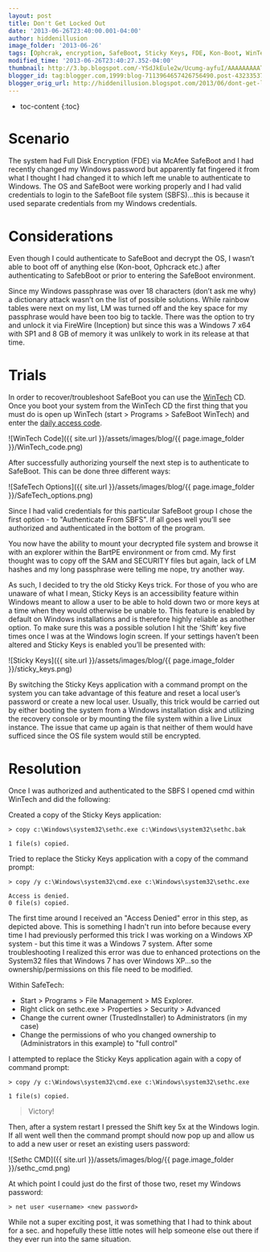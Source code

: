 ```yaml
---
layout: post
title: Don't Get Locked Out
date: '2013-06-26T23:40:00.001-04:00'
author: hiddenillusion
image_folder: '2013-06-26'
tags: [Ophcrak, encryption, SafeBoot, Sticky Keys, FDE, Kon-Boot, WinTech]
modified_time: '2013-06-26T23:40:27.352-04:00'
thumbnail: http://3.bp.blogspot.com/-YSdJkEule2w/Ucumg-ayfuI/AAAAAAAAATU/n4Er6Uov4Oc/s72-c/WinTech_code.png
blogger_id: tag:blogger.com,1999:blog-7113964657426756490.post-4323353762897682003
blogger_orig_url: http://hiddenillusion.blogspot.com/2013/06/dont-get-locked-out.html
---
```


* toc-content
{:toc}

# Scenario

The system had Full Disk Encryption (FDE) via McAfee SafeBoot and I had recently changed my Windows password but apparently fat fingered it from what I thought I had changed it to which left me unable to authenticate to Windows.  The OS and SafeBoot were working properly and I had valid credentials to login to the SafeBoot file system (SBFS)...this is because it used separate credentials from my Windows credentials.

# Considerations

Even though I could authenticate to SafeBoot and decrypt the OS, I wasn’t able to boot off of anything else (Kon-boot, Ophcrack etc.) after authenticating to SafebBoot or prior to entering the SafeBoot environment.

Since my Windows passphrase was over 18 characters (don’t ask me why) a dictionary attack wasn’t on the list of possible solutions.  While rainbow tables were next on my list, LM was turned off and the key space for my passphrase would have been too big to tackle.  There was the option to try and unlock it via FireWire (Inception) but since this was a Windows 7 x64 with SP1 and 8 GB of memory it was unlikely to work in its release at that time.

# Trials

In order to recover/troubleshoot SafeBoot you can use the [WinTech](https://kc.mcafee.com/corporate/index?page=content&id=KB61117) CD.  Once you boot your system from the WinTech CD the first thing that you must do is open up WinTech (start > Programs > SafeBoot WinTech) and enter the [daily access code](http://mysupport.mcafee.com/Eservice/Default.aspx).  

![WinTech Code]({{ site.url }}/assets/images/blog/{{ page.image_folder }}/WinTech_code.png)

After successfully authorizing yourself the next step is to authenticate to SafeBoot.  This can be done three different ways:

![SafeTech Options]({{ site.url }}/assets/images/blog/{{ page.image_folder }}/SafeTech_options.png)

Since I had valid credentials for this particular SafeBoot group I chose the first option - to "Authenticate From SBFS".  If all goes well you’ll see authorized and authenticated in the bottom of the program.

You now have the ability to mount your decrypted file system and browse it with an explorer within the BartPE environment or from cmd.  My first thought was to copy off the SAM and SECURITY files but again, lack of LM hashes and my long passphrase were telling me nope, try another way.

As such, I decided to try the old Sticky Keys trick.  For those of you who are unaware of what I mean, Sticky Keys is an accessibility feature within Windows meant to allow a user to be able to hold down two or more keys at a time when they would otherwise be unable to.  This feature is enabled by default on Windows installations and is therefore highly reliable as another option.  To make sure this was a possible solution I hit the ‘Shift’ key five times once I was at the Windows login screen.  If your settings haven’t been altered and Sticky Keys is enabled you’ll be presented with:

![Sticky Keys]({{ site.url }}/assets/images/blog/{{ page.image_folder }}/sticky_keys.png)

By switching the Sticky Keys application with a command prompt on the system you can take advantage of this feature and reset a local user’s password or create a new local user.  Usually, this trick would be carried out by either booting the system from a Windows installation disk and utilizing the recovery console or by mounting the file system within a live Linux instance.  The issue that came up again is that neither of them would have sufficed since the OS file system would still be encrypted.

# Resolution

Once I was authorized and authenticated to the SBFS I opened cmd within WinTech and did the following:

Created a copy of the Sticky Keys application:

`> copy c:\Windows\system32\sethc.exe c:\Windows\system32\sethc.bak`

```
1 file(s) copied.
```

Tried to replace the Sticky Keys application with a copy of the command prompt:

`> copy /y c:\Windows\system32\cmd.exe c:\Windows\system32\sethc.exe`

```
Access is denied.
0 file(s) copied.
```

The first time around I received an "Access Denied" error in this step, as depicted above.  This is something I hadn't run into before because every time I had previously performed this trick I was working on a Windows XP system - but this time it was a Windows 7 system.  After some troubleshooting I realized this error was due to enhanced protections on the System32 files that Windows 7 has over Windows XP...so the ownership/permissions on this file need to be modified.

Within SafeTech:

- Start > Programs > File Management > MS Explorer.
- Right click on sethc.exe > Properties > Security > Advanced
- Change the current owner (TrustedInstaller) to Administrators (in my case)
- Change the permissions of who you changed ownership to (Administrators in this example) to "full control"

I attempted to replace the Sticky Keys application again with a copy of command prompt:

`> copy /y c:\Windows\system32\cmd.exe c:\Windows\system32\sethc.exe`

```
1 file(s) copied.
```

> Victory!

Then, after a system restart I pressed the Shift key 5x at the Windows login.  If all went well then the command prompt should now pop up and allow us to add a new user or reset an existing users password:

![Sethc CMD]({{ site.url }}/assets/images/blog/{{ page.image_folder }}/sethc_cmd.png)

At which point I could just do the first of those two, reset my Windows password:

`> net user <username> <new password>`

While not a super exciting post, it was something that I had to think about for a sec. and hopefully these little notes will help someone else out there if they ever run into the same situation.
